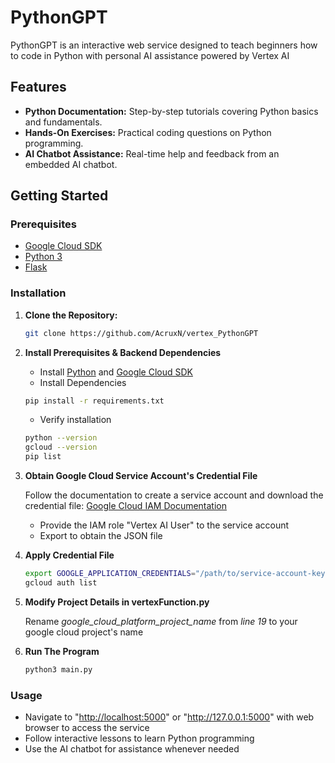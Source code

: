 # PythonGPT

PythonGPT is an interactive web service designed to teach beginners how to code in Python with personal AI assistance powered by Vertex AI

## Features

- **Python Documentation:** Step-by-step tutorials covering Python basics and fundamentals.
- **Hands-On Exercises:** Practical coding questions on Python programming.
- **AI Chatbot Assistance:** Real-time help and feedback from an embedded AI chatbot.

## Getting Started

### Prerequisites

- [Google Cloud SDK](https://cloud.google.com/sdk/docs/install)
- [Python 3](https://www.python.org/downloads/)
- [Flask](https://flask.palletsprojects.com/)

### Installation

1. **Clone the Repository:**

   ```sh
   git clone https://github.com/AcruxN/vertex_PythonGPT
   ```

2. **Install Prerequisites & Backend Dependencies**

    - Install [Python](https://www.python.org/downloads/) and [Google Cloud SDK](https://cloud.google.com/sdk/docs/install)
    - Install Dependencies

    ```sh
    pip install -r requirements.txt
    ```

    - Verify installation

    ```sh
    python --version
    gcloud --version
    pip list
    ```

3. **Obtain Google Cloud Service Account's Credential File**

    Follow the documentation to create a service account and download the credential file:
    [Google Cloud IAM Documentation](https://cloud.google.com/iam/docs/service-accounts-create)

    - Provide the IAM role "Vertex AI User" to the service account
    - Export to obtain the JSON file

4. **Apply Credential File**

    ```sh
    export GOOGLE_APPLICATION_CREDENTIALS="/path/to/service-account-key.json"
    gcloud auth list
    ```

5. **Modify Project Details in vertexFunction.py**

    Rename *google_cloud_platform_project_name* from *line 19* to your google cloud project's name

6. **Run The Program**

    ```sh
    python3 main.py
    ```

### Usage

- Navigate to "<http://localhost:5000>" or "<http://127.0.0.1:5000>" with web browser to access the service
- Follow interactive lessons to learn Python programming
- Use the AI chatbot for assistance whenever needed
